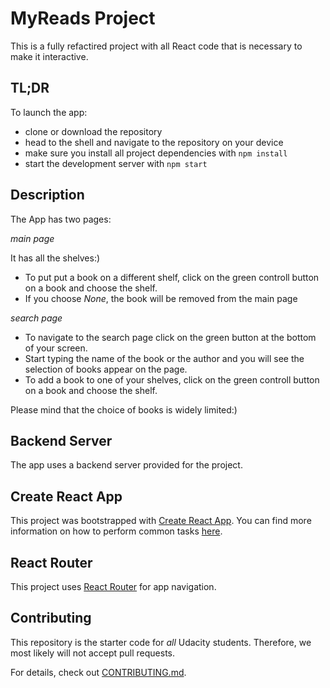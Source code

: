 # MyReads Project

This is a fully refactired project with all React code that is necessary to make it interactive. 

## TL;DR

To launch the app:

* clone or download the repository
* head to the shell and navigate to the repository on your device
* make sure you install all project dependencies with `npm install`
* start the development server with `npm start`

## Description

The App has two pages:

*main page*

It has all the shelves:)
- To put put a book on a different shelf, click on the green controll button on a book and choose the shelf.
- If you choose _None_, the book will be removed from the main page

*search page*

- To navigate to the search page click on the green button at the bottom of your screen.
- Start typing the name of the book or the author and you will see the selection of books appear on the page.
- To add a book to one of your shelves, click on the green controll button on a book and choose the shelf.

Please mind that the choice of books is widely limited:)



## Backend Server

The app uses a backend server provided for the project.

## Create React App

This project was bootstrapped with [Create React App](https://github.com/facebookincubator/create-react-app). You can find more information on how to perform common tasks [here](https://github.com/facebookincubator/create-react-app/blob/master/packages/react-scripts/template/README.md).

## React Router

This project uses [React Router](https://reacttraining.com/react-router/) for app navigation.

## Contributing

This repository is the starter code for _all_ Udacity students. Therefore, we most likely will not accept pull requests.

For details, check out [CONTRIBUTING.md](CONTRIBUTING.md).
